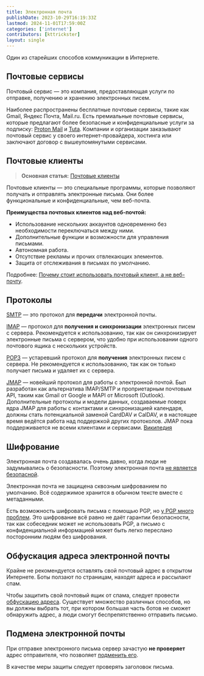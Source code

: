 ```yaml
---
title: Электронная почта
publishDate: 2023-10-29T16:19:33Z
lastmod: 2024-11-01T17:59:00Z
categories: ['internet']
contributors: [kttrickster]
layout: single
---
```


Один из старейших способов коммуникации в Интернете.

<!--more-->

## Почтовые сервисы

Почтовый сервис — это компания, предоставляющая услуги по отправке, получению и
хранению электронных писем.

Наиболее распространены бесплатные почтовые сервисы, такие как Gmail, Яндекс
Почта, Mail.ru. Есть премиальные почтовые сервисы, которые предлагают более
безопасные и конфиденциальные услуги за подписку: [Proton Mail] и [Tuta].
Компании и организации заказывают почтовый сервис у своего интернет-провайдера,
хостинга или заключают договор с вышеупомянутыми сервисами.

[Proton Mail]: https://proton.me
[Tuta]: https://tuta.com

## Почтовые клиенты

> **Основная статья:** [Почтовые клиенты](clients)

Почтовые клиенты — это специальные программы, которые позволяют получать и
отправлять электронные письма. Они более функциональные и конфиденциальные, чем
веб-почта.

**Преимущества почтовых клиентов над веб-почтой:**
- Использование нескольких аккаунтов одновременно без необходимости
переключаться между ними.
- Дополнительные функции и возможности для управления письмами.
- Автономная работа.
- Отсутствие рекламы и прочих отвлекающих элементов.
- Защита от отслеживания в письмах по умолчанию.

Подробнее: [Почему стоит использовать почтовый клиент, а не веб-почту].

[Почему стоит использовать почтовый клиент, а не веб-почту]: https://telegra.ph/Pochemu-stoit-ispolzovat-pochtovyj-klient-a-ne-veb-pochtu-09-14

## Протоколы

[SMTP](https://ru.wikipedia.org/wiki/SMTP) — это протокол для **передачи**
электронной почты.

[IMAP](https://ru.wikipedia.org/wiki/IMAP) — протокол для **получения и
синхронизации** электронных писем с сервера. Рекомендуется к использованию, так
как он синхронизирует электронные письма с сервером, что удобно при
использовании одного почтового ящика с нескольких устройств.

[POP3](https://en.wikipedia.org/wiki/Post_Office_Protocol) — устаревший протокол
для **получения** электронных писем с сервера. Не рекомендуется к использованию,
так как он только получает письма и удаляет их с сервера.

[JMAP](https://jmap.io) — новейший протокол для работы с электронной почтой.
Был разработан как альтернатива IMAP/SMTP и проприетарным почтовым API, таким
как Gmail от Google и MAPI от Microsoft (Outlook). Дополнительные протоколы и
модели данных, создаваемые поверх ядра JMAP для работы с контактами и
синхронизацией календаря, должны стать потенциальной заменой CardDAV и CalDAV,
и в настоящее время ведётся работа над поддержкой других протоколов. JMAP пока
поддерживается не всеми клиентами и сервисами.
[Википедия](https://en.wikipedia.org/wiki/JSON_Meta_Application_Protocol)

## Шифрование

Электронная почта создавалась очень давно, когда люди не задумывались о
безопасности. Поэтому электронная почта [не является безопасной].

Электронная почта не защищена сквозным шифрованием по умолчанию. Всё содержимое
хранится в обычном тексте вместе с метаданными.

Есть возможность шифровать письма с помощью PGP, но [у PGP много проблем].
Это шифрование всё равно не даёт гарантии безопасности, так как собеседник
может не использовать PGP, а письмо с конфиденциальной информацией может быть
легко переслано посторонним людям без шифрования.

[не является безопасной]: https://news.ycombinator.com/item?id=16088386
[у PGP много проблем]: https://www.latacora.com/blog/2019/07/16/the-pgp-problem

## Обфускация адреса электронной почты

Крайне не рекомендуется оставлять свой почтовый адрес в открытом Интернете.
Боты ползают по страницам, находят адреса и рассылают спам.

Чтобы защитить свой почтовый ящик от спама, следует провести
[обфускацию адреса]. Существует множество различных способов, но вы должны
выбрать тот, при котором большая часть ботов не сможет обнаружить адрес, а люди
смогут беспрепятственно отправить письмо.

[обфускацию адреса]: https://spencermortensen.com/articles/email-obfuscation

## Подмена электронной почты

При отправке электронного письма сервер зачастую **не проверяет** адрес
отправителя, что позволяет [подменить его].

В качестве меры защиты следует проверять заголовок письма.

[подменить его]: https://en.wikipedia.org/wiki/Email_spoofing
